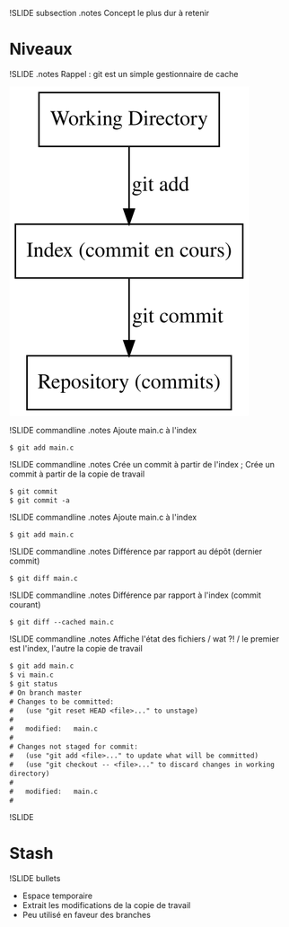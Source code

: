 !SLIDE subsection
.notes Concept le plus dur à retenir

# Niveaux #

!SLIDE
.notes Rappel : git est un simple gestionnaire de cache

![Niveaux](niveaux.svg)

!SLIDE commandline
.notes Ajoute main.c à l'index

	$ git add main.c

!SLIDE commandline
.notes Crée un commit à partir de l'index ; Crée un commit à partir de la copie de travail

	$ git commit
	$ git commit -a

!SLIDE commandline
.notes Ajoute main.c à l'index

	$ git add main.c

!SLIDE commandline
.notes Différence par rapport au dépôt (dernier commit)

	$ git diff main.c

!SLIDE commandline
.notes Différence par rapport à l'index (commit courant)

	$ git diff --cached main.c

!SLIDE commandline
.notes Affiche l'état des fichiers / wat ?! / le premier est l'index, l'autre la copie de travail

	$ git add main.c
	$ vi main.c
	$ git status
	# On branch master
	# Changes to be committed:
	#   (use "git reset HEAD <file>..." to unstage)
	#
	#	modified:   main.c
	#
	# Changes not staged for commit:
	#   (use "git add <file>..." to update what will be committed)
	#   (use "git checkout -- <file>..." to discard changes in working directory)
	#
	#	modified:   main.c
	#

!SLIDE
# Stash

!SLIDE bullets
  * Espace temporaire
  * Extrait les modifications de la copie de travail
  * Peu utilisé en faveur des branches
